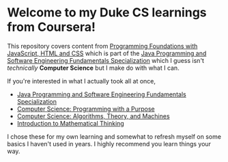 # Welcome to my Duke CS learnings from Coursera!

This repository covers content from [Programming Foundations with JavaScript, HTML and CSS](https://www.coursera.org/learn/duke-programming-web) which is part of the [Java Programming and Software Engineering Fundamentals Specialization](https://www.coursera.org/specializations/java-programming) which I guess isn't *technically* **Computer Science** but I make do with what I can. 

If you're interested in what I actually took all at once,

- [Java Programming and Software Engineering Fundamentals Specialization](https://www.coursera.org/specializations/java-programming)
- [Computer Science: Programming with a Purpose](https://www.coursera.org/learn/cs-programming-java)
- [Computer Science: Algorithms, Theory, and Machines](https://www.coursera.org/learn/cs-algorithms-theory-machines)
- [Introduction to Mathematical Thinking](https://www.coursera.org/learn/mathematical-thinking)

I chose these for my own learning and somewhat to refresh myself on some basics I haven't used in years. I highly recommend you learn things your way.
